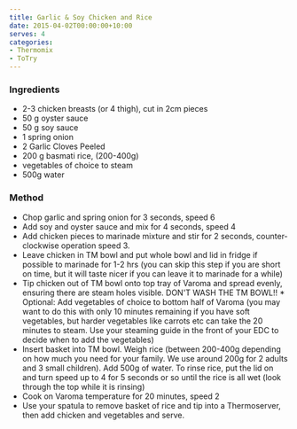 ```yaml
---
title: Garlic & Soy Chicken and Rice
date: 2015-04-02T00:00:00+10:00
serves: 4
categories:
- Thermomix
- ToTry
---
```










### Ingredients

* 2-3 chicken breasts (or 4 thigh), cut in 2cm pieces
* 50 g oyster sauce
* 50 g soy sauce
* 1 spring onion
* 2 Garlic Cloves Peeled
* 200 g basmati rice, (200-400g)
* vegetables of choice to steam
* 500g water

### Method

* Chop garlic and spring onion for 3 seconds, speed 6
* Add soy and oyster sauce and mix for 4 seconds, speed 4
* Add chicken pieces to marinade mixture and stir for 2 seconds, counter-clockwise operation speed 3.
* Leave chicken in TM bowl and put whole bowl and lid in fridge if possible to marinade for 1-2 hrs (you can skip this step if you are short on time, but it will taste nicer if you can leave it to marinade for a while)
* Tip chicken out of TM bowl onto top tray of Varoma and spread evenly, ensuring there are steam holes visible.  DON'T WASH THE TM BOWL!!
        * Optional: Add vegetables of choice to bottom half of Varoma (you may want to do this with only 10 minutes remaining if you have soft vegetables, but harder vegetables like carrots etc can take the 20 minutes to steam. Use your steaming guide in the front of your EDC to decide when to add the vegetables)
* Insert basket into TM bowl. Weigh rice (between 200-400g depending on how much you need for your family. We use around 200g for 2 adults and 3 small children). Add 500g of water. To rinse rice, put the lid on and turn speed up to 4 for 5 seconds or so until the rice is all wet (look through the top while it is rinsing)
* Cook on Varoma temperature for 20 minutes, speed 2
* Use your spatula to remove basket of rice and tip into a Thermoserver, then add chicken and vegetables and serve.
